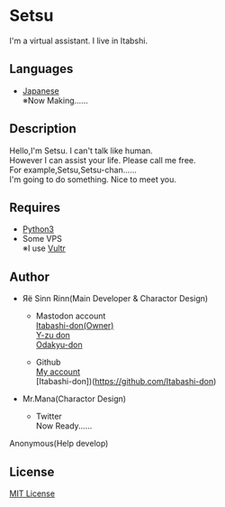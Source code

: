 # Setsu
I'm a virtual assistant. I live in Itabshi.

## Languages
* [Japanese](/README_ja.md)<Br />
※Now Making......

## Description
Hello,I'm Setsu. I can't talk like human.<Br />
However I can assist your life. Please call me free.<Br />
For example,Setsu,Setsu-chan......<Br />
I'm going to do something. Nice to meet you.

## Requires
* [Python3](https://www.python.org/)
* Some VPS<Br />
      ※I use [Vultr](https://www.vultr.com)

## Author
* Яё Sinn Rinn(Main Developer & Charactor Design)
  * Mastodon account<Br />
      [Itabashi-don(Owner)](https://itabashi.0j0.jp/@resinnrinn)<Br />
      [Y-zu don](https://mstdn.y-zu.org/@resinnrinn)<Br />
      [Odakyu-don](https://odakyu.app/@resinnrinn)

  * Github<Br />
      [My account](https://github.com/sinnrinn)<Br />
      [Itabashi-don])(https://github.com/Itabashi-don)

* Mr.Mana(Charactor Design)<Br />
  * Twitter<Br />
      Now Ready......

Anonymous(Help develop)

## License
[MIT License](/LICENSE)
